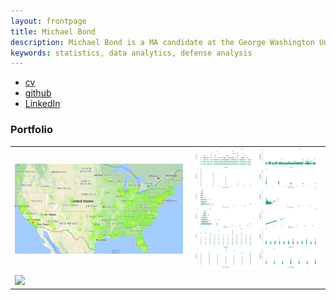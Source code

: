```yaml
---
layout: frontpage
title: Michael Bond
description: Michael Bond is a MA candidate at the George Washington University Elliott School specializing in defense analysis, East Asian security, and applied statistics
keywords: statistics, data analytics, defense analysis
---
```


<div class="navbar">
  <div class="navbar-inner">
      <ul class="nav">
          <li><a href="Portfolio/assets/MSB Resume 3.0.pdf">cv</a></li>
          <li><a href="https://github.com/bondzy1220">github</a></li>       
          <li><a href="https://www.linkedin.com/in/michael-bond-52894b29/">LinkedIn</a></li>
      </ul>
  </div>
</div>

### <a name="Portfolio"></a>Portfolio

<table class="wide">
<tr>
  <td class="left">
    <a href="pages/icons16/heat map.html">
        <img src="pages/icons16/heat map.png" 
    </a>
  </td>
  <td class="right">
    <a href="pages/icons16/scater plot.html">
        <img src="pages/icons16/scater plot.png" 
    </a>
  </td>
</tr>
<tr>
  <td class="left">
    <a href="pages/icons16/kill count.html">
        <img src="pages/icons16/kill count.png" 
   
    
  </div>
</div>
